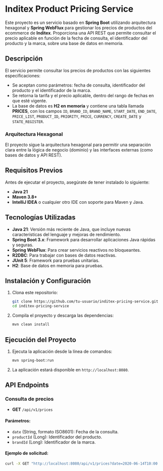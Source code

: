 # Inditex Product Pricing Service

Este proyecto es un servicio basado en **Spring Boot** utilizando arquitectura hexagonal y **Spring WebFlux** para gestionar los precios de productos del ecommerce de **Inditex**. Proporciona una API REST que permite consultar el precio aplicable en función de la fecha de consulta, el identificador del producto y la marca, sobre una base de datos en memoria.

## Descripción

El servicio permite consultar los precios de productos con las siguientes especificaciones:

- Se aceptan como parámetros: fecha de consulta, identificador del producto y el identificador de la marca.
- Se retorna la tarifa y el precio aplicable, dentro del rango de fechas en que esté vigente.
- La base de datos es **H2 en memoria** y contiene una tabla llamada **PRICES**, con los campos `ID`, `BRAND_ID`, `BRAND_NAME`, `START_DATE`, `END_DATE`, `PRICE_LIST`, `PRODUCT_ID`, `PRIORITY`, `PRICE`, `CURRENCY`, `CREATE_DATE` y `STATE_REGISTER`.

### Arquitectura Hexagonal

El proyecto sigue la arquitectura hexagonal para permitir una separación clara entre la lógica de negocio (dominio) y las interfaces externas (como bases de datos y API REST).

## Requisitos Previos

Antes de ejecutar el proyecto, asegúrate de tener instalado lo siguiente:

- **Java 21**
- **Maven 3.8+**
- **IntelliJ IDEA** o cualquier otro IDE con soporte para Maven y Java.

## Tecnologías Utilizadas

- **Java 21**: Versión más reciente de Java, que incluye nuevas características del lenguaje y mejoras de rendimiento.
- **Spring Boot 3.x**: Framework para desarrollar aplicaciones Java rápidas y seguras.
- **Spring WebFlux**: Para crear servicios reactivos no bloqueantes.
- **R2DBC**: Para trabajar con bases de datos reactivas.
- **JUnit 5**: Framework para pruebas unitarias.
- **H2**: Base de datos en memoria para pruebas.

## Instalación y Configuración

1. Clona este repositorio:

    ```bash
    git clone https://github.com/tu-usuario/inditex-pricing-service.git
    cd inditex-pricing-service
    ```

2. Compila el proyecto y descarga las dependencias:

    ```bash
    mvn clean install
    ```

## Ejecución del Proyecto

1. Ejecuta la aplicación desde la línea de comandos:

    ```bash
    mvn spring-boot:run
    ```

2. La aplicación estará disponible en `http://localhost:8080`.

## API Endpoints

### Consulta de precios

- **GET** `/api/v1/prices`

#### Parámetros:

- `date` (String, formato ISO8601): Fecha de la consulta.
- `productId` (Long): Identificador del producto.
- `brandId` (Long): Identificador de la marca.

#### Ejemplo de solicitud:

```bash
curl -X GET "http://localhost:8080/api/v1/prices?date=2020-06-14T10:00:00&productId=35455&brandId=1"
